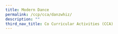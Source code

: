 ```yaml
---
title: Modern Dance
permalink: /ccp/cca/danzwhiz/
description: ""
third_nav_title: Co Curricular Activities (CCA)
---
```

